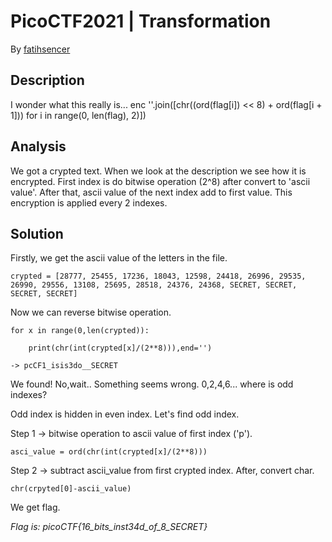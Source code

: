 # PicoCTF2021 | Transformation

By [fatihsencer](https://github.com/fatihsencer)

## Description
I wonder what this really is... enc ''.join([chr((ord(flag[i]) << 8) + ord(flag[i + 1])) for i in range(0, len(flag), 2)])

## Analysis
We got a crypted text. When we look at the description we see how it is encrypted. First index is do bitwise operation (2^8) after convert to 'ascii value'. After that, ascii value of the next index add to first value. This encryption is applied every 2 indexes.

## Solution
Firstly, we get the ascii value of the letters in the file. 

```
crypted = [28777, 25455, 17236, 18043, 12598, 24418, 26996, 29535, 26990, 29556, 13108, 25695, 28518, 24376, 24368, SECRET, SECRET, SECRET, SECRET]
```

Now we can reverse bitwise operation. 

```
for x in range(0,len(crypted)):

    print(chr(int(crypted[x]/(2**8))),end='')
    
-> pcCF1_isis3do__SECRET
```

We found! No,wait.. Something seems wrong. 0,2,4,6... where is odd indexes?

Odd index is hidden in even index. Let's find odd index.

Step 1 -> bitwise operation to ascii value of first index ('p'). 

```
asci_value = ord(chr(int(crypted[x]/(2**8)))
```
Step 2 -> subtract ascii_value from first crypted index. After, convert char.

```
chr(crpyted[0]-ascii_value)
```

We get flag.

*Flag is: picoCTF{16_bits_inst34d_of_8_SECRET}*
